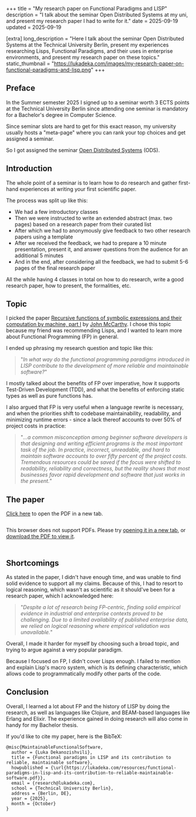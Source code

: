 +++
title = "My research paper on Functional Paradigms and LISP"
description = "I talk about the seminar Open Distributed Systems at my uni, and present my research paper I had to write for it."
date = 2025-09-19
updated = 2025-09-19

[extra]
long_description = "Here I talk about the seminar Open Distributed Systems at the Technical University Berlin, present my experiences researching Lisps, Functional Paradigms, and their uses in enterprise environments, and present my research paper on these topics."
static_thumbnail = "https://lukadeka.com/images/my-research-paper-on-functional-paradigms-and-lisp.png"
+++

## Preface

In the Summer semester 2025 I signed up to a seminar worth 3 ECTS points at the Technical University Berlin since attending one seminar is mandatory for a Bachelor's degree in Computer Science.

Since seminar slots are hard to get for this exact reason, my university usually hosts a "meta-page" where you can rank your top choices and get assigned a seminar.

So I got assigned the seminar [Open Distributed Systems](https://moseskonto.tu-berlin.de/moses/modultransfersystem/bolognamodule/beschreibung/anzeigen.html?number=40996&version=1) (ODS).

## Introduction

The whole point of a seminar is to learn how to do research and gather first-hand experiences at writing your first scientific paper.

The process was split up like this:

* We had a few introductory classes
* Then we were instructed to write an extended abstract (max. two pages) based on a research paper from their curated list
* After which we had to anonymously give feedback to two other research papers using a template
* After we received the feedback, we had to prepare a 10 minute presentation, present it, and answer questions from the audience for an additional 5 minutes
* And in the end, after considering all the feedback, we had to submit 5-6 pages of the final research paper

All the while having 4 classes in total on how to do research, write a good research paper, how to present, the formalities, etc.

## Topic

I picked the paper [Recursive functions of symbolic expressions and their computation by machine, part I](https://www-formal.stanford.edu/jmc/recursive.pdf) by [John McCarthy](https://en.wikipedia.org/wiki/John_McCarthy_(computer_scientist)). I chose this topic because my friend was recommending Lisps, and I wanted to learn more about Functional Programming (FP) in general.  

I ended up phrasing my research question and topic like this:  
> "*In what way do the functional programming paradigms introduced in LISP contribute to the development of more reliable and maintainable software?*"

I mostly talked about the benefits of FP over imperative, how it supports Test-Driven Development (TDD), and what the benefits of enforcing static types as well as pure functions has.


I also argued that FP is very useful when a language rewrite is necessary, and when the priorities shift to codebase maintainability, readability, and minimizing runtime errors - since a lack thereof accounts to over 50% of project costs in practice:
> "*...a common misconception among beginner software developers is that designing and writing efficient programs is the most important task of the job. In practice, incorrect, unreadable, and hard to maintain software accounts to over fifty percent of the project costs. Tremendous resources could be saved if the focus were shifted to readability, reliability and correctness, but the reality shows that most businesses favor rapid development and software that just works in the present.*"

## The paper

<a target="_blank" rel="noopener noreferrer dofollow" href="/resources/functional-paradigms-in-lisp-and-its-contribution-to-reliable-maintainable-software.pdf">Click here</a> to open the PDF in a new tab.

<object data="/resources/functional-paradigms-in-lisp-and-its-contribution-to-reliable-maintainable-software.pdf" type="application/pdf" width="100%" height="700px" alt="My research paper 'Functional paradigms in LISP and its contributions to reliable, maintainable software'">
  <embed src="/resources/functional-paradigms-in-lisp-and-its-contribution-to-reliable-maintainable-software.pdf" style="height: 0;">
    <p style="padding-bottom: 22px;">This browser does not support PDFs. Please try <a target="_blank" rel="noopener noreferrer dofollow" href="/resources/functional-paradigms-in-lisp-and-its-contribution-to-reliable-maintainable-software.pdf">opening it in a new tab</a>, or <a href="/resources/functional-paradigms-in-lisp-and-its-contribution-to-reliable-maintainable-software.pdf" download="Functional paradigms in LISP and its contribution to reliable, maintainable software.pdf">download the PDF to view it</a>.</p>
  </embed>
</object>


## Shortcomings

As stated in the paper, I didn't have enough time, and was unable to find solid evidence to support all my claims. Because of this, I had to resort to logical reasoning, which wasn't as scientific as it should've been for a research paper, which I acknowledged here:
> "*Despite a lot of research being FP-centric, finding solid empirical evidence in industrial and enterprise contexts proved to be challenging. Due to a limited availability of published enterprise data, we relied on logical reasoning where empirical validation was unavailable.*"

Overall, I made it harder for myself by choosing such a broad topic, and trying to argue against a very popular paradigm.

Because I focused on FP, I didn't cover Lisps enough. I failed to mention and explain Lisp's macro system, which is its defining characteristic, which allows code to programmatically modify other parts of the code.

## Conclusion

Overall, I learned a lot about FP and the history of LISP by doing the research, as well as languages like Clojure, and BEAM-based languages like Erlang and Elixir. The experience gained in doing research will also come in handy for my Bachelor thesis.

If you'd like to cite my paper, here is the BibTeX:

```bib, copy
@misc{MaintainableFunctionalSoftware,
  author = {Luka Dekanozishvili},
  title = {Functional paradigms in LISP and its contribution to reliable, maintainable software},
  howpublished = {\url{https://lukadeka.com/resources/functional-paradigms-in-lisp-and-its-contribution-to-reliable-maintainable-software.pdf}},
  email = {research@lukadeka.com},
  school = {Technical University Berlin},
  address = {Berlin, DE},
  year = {2025},
  month = {October}
}
```

